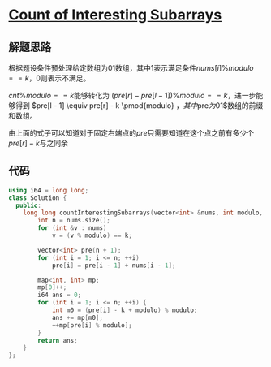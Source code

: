 

# [Count of Interesting Subarrays](https://leetcode.cn/problems/count-of-interesting-subarrays/)

## 解题思路

根据题设条件预处理给定数组为$01$数组，其中$1$表示满足条件$nums[i] \% modulo == k$，$0$则表示不满足。

$cnt \% modulo == k$能够转化为 $(pre[r] - pre[l - 1]) \% modulo == k$，进一步能够得到 $pre[l - 1] \equiv pre[r] - k \pmod{modulo} $，其中$pre$为$01$数组的前缀和数组。

由上面的式子可以知道对于固定右端点的$pre$只需要知道在这个点之前有多少个$pre[r] - k$与之同余

## 代码

```cpp
using i64 = long long;
class Solution {
  public:
    long long countInterestingSubarrays(vector<int> &nums, int modulo, int k) {
        int n = nums.size();
        for (int &v : nums)
            v = (v % modulo) == k;

        vector<int> pre(n + 1);
        for (int i = 1; i <= n; ++i)
            pre[i] = pre[i - 1] + nums[i - 1];

        map<int, int> mp;
        mp[0]++;
        i64 ans = 0;
        for (int i = 1; i <= n; ++i) {
            int m0 = (pre[i] - k + modulo) % modulo;
            ans += mp[m0];
            ++mp[pre[i] % modulo];
        }
        return ans;
    }
};
```

